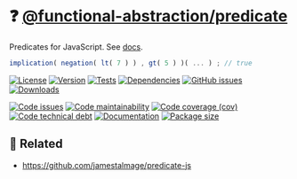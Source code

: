 :question:
[@functional-abstraction/predicate](https://functional-abstraction.github.io/predicate)
==

Predicates for JavaScript.
See [docs](https://functional-abstraction.github.io/predicate).

```js
implication( negation( lt( 7 ) ) , gt( 5 ) )( ... ) ; // true
```

[![License](https://img.shields.io/github/license/functional-abstraction/predicate.svg)](https://raw.githubusercontent.com/functional-abstraction/predicate/main/LICENSE)
[![Version](https://img.shields.io/npm/v/@functional-abstraction/predicate.svg)](https://www.npmjs.org/package/@functional-abstraction/predicate)
[![Tests](https://img.shields.io/github/actions/workflow/status/functional-abstraction/predicate/ci.yml?branch=main&event=push&label=tests)](https://github.com/functional-abstraction/predicate/actions/workflows/ci.yml?query=branch:main)
[![Dependencies](https://img.shields.io/librariesio/github/functional-abstraction/predicate.svg)](https://github.com/functional-abstraction/predicate/network/dependencies)
[![GitHub issues](https://img.shields.io/github/issues/functional-abstraction/predicate.svg)](https://github.com/functional-abstraction/predicate/issues)
[![Downloads](https://img.shields.io/npm/dm/@functional-abstraction/predicate.svg)](https://www.npmjs.org/package/@functional-abstraction/predicate)

[![Code issues](https://img.shields.io/codeclimate/issues/functional-abstraction/predicate.svg)](https://codeclimate.com/github/functional-abstraction/predicate/issues)
[![Code maintainability](https://img.shields.io/codeclimate/maintainability/functional-abstraction/predicate.svg)](https://codeclimate.com/github/functional-abstraction/predicate/trends/churn)
[![Code coverage (cov)](https://img.shields.io/codecov/c/gh/functional-abstraction/predicate/main.svg)](https://codecov.io/gh/functional-abstraction/predicate)
[![Code technical debt](https://img.shields.io/codeclimate/tech-debt/functional-abstraction/predicate.svg)](https://codeclimate.com/github/functional-abstraction/predicate/trends/technical_debt)
[![Documentation](https://functional-abstraction.github.io/predicate/badge.svg)](https://functional-abstraction.github.io/predicate/source.html)
[![Package size](https://img.shields.io/bundlephobia/minzip/@functional-abstraction/predicate)](https://bundlephobia.com/result?p=@functional-abstraction/predicate)

## :link: Related

  - https://github.com/jamestalmage/predicate-js
